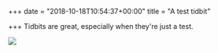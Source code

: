 +++
date = "2018-10-18T10:54:37+00:00"
title = "A test tidbit"

+++
Tidbits are great, especially when they're just a test.

![](/uploads/1841041.jpg)
